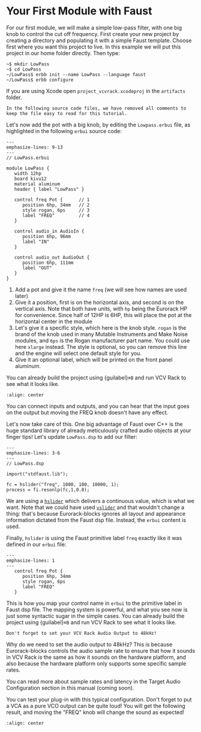 # Your First Module with Faust

For our first module, we will make a simple low-pass filter, with one big knob to control
the cut off frequency.
First create your new project by creating a directory and populating it with a simple Faust template.
Choose first where you want this project to live. In this example we will put this project in
our home folder directly. Then type:

```shell-session
~$ mkdir LowPass
~$ cd LowPass
~/LowPass$ erbb init --name LowPass --language faust
~/LowPass$ erbb configure
```

If you are using Xcode open `project_vcvrack.xcodeproj` in the `artifacts` folder.

```{note}
In the following source code files, we have removed all comments to
keep the file easy to read for this tutorial.
```

Let's now add the pot with a big knob, by editing the `Lowpass.erbui` file,
as highlighted in the following `erbui` source code:

```{code-block} erbui
---
emphasize-lines: 9-13
---
// LowPass.erbui

module LowPass {
   width 12hp
   board kivu12
   material aluminum
   header { label "LowPass" }

   control freq Pot {      // 1
      position 6hp, 34mm   // 2
      style rogan, 6ps     // 3
      label "FREQ"         // 4
   }

   control audio_in AudioIn {
      position 6hp, 96mm
      label "IN"
   }

   control audio_out AudioOut {
      position 6hp, 111mm
      label "OUT"
   }
}
```

1. Add a pot and give it the name `freq` (we will see how names are used later)
2. Give it a position, first is on the horizontal axis, and second is on the vertical axis.
   Note that both have units, with `hp` being the Eurorack HP for convenience.
   Since half of 12HP is 6HP, this will place the pot at the horizontal center in the module
3. Let's give it a specific style, which here is the knob style. `rogan` is the brand of the knob used
   in many Mutable Instruments and Make Noise modules, and `6ps` is the Rogan manufacturer
   part name. You could use here `xlarge` instead. The style is optional, so you can remove
   this line and the engine will select one default style for you.
4. Give it an optional label, which will be printed on the front panel aluminum.

You can already build the project using {guilabel}`⌘B` and run VCV Rack to see what it looks like.

```{image} first-add-freq.png
:align: center
```

You can connect inputs and outputs, and you can hear that the input goes on the output
but moving the FREQ knob doesn't have any effect.

Let's now take care of this. 
One big advantage of Faust over C++ is the huge standard library of already meticulously
crafted audio objects at your finger tips!
Let's update `LowPass.dsp` to add our filter:

```{code-block} faust
---
emphasize-lines: 3-6
---
// LowPass.dsp

import("stdfaust.lib");

fc = hslider("freq", 1000, 100, 10000, 1);
process = fi.resonlp(fc,1,0.8);
```

We are using a [`hslider`](https://faustdoc.grame.fr/manual/syntax/#hslider-primitive)
which delivers a continuous value, which is what we want. Note
that we could have used [`vslider`](https://faustdoc.grame.fr/manual/syntax/#vslider-primitive)
and that wouldn't change a thing:
that's because Eurorack-blocks ignores all layout and appearance information dictated from
the Faust dsp file. Instead, the `erbui` content is used.

Finally, `hslider` is using the Faust primitive label `freq` exactly like it was defined in our `erbui` file:

```{code-block} erbui
---
emphasize-lines: 1
---
   control freq Pot {
      position 6hp, 34mm
      style rogan, 6ps
      label "FREQ"
   }
```

This is how you map your control name in `erbui` to the primitive label in Faust dsp file.
The mapping system is powerful, and what you see now is just some syntactic sugar in the
simple cases.
You can already build the project using {guilabel}`⌘B` and run VCV Rack to see what it looks like.

```{important}
Don't forget to set your VCV Rack Audio Output to 48kHz!
```

Why do we need to set the audio output to 48kHz?
This is because Eurorack-blocks controls the audio sample rate to ensure that how it
sounds in VCV Rack is the same as how it sounds on the hardware platform, and also
because the hardware platform only supports some specific sample rates.

You can read more about sample rates and latency in the Target Audio Configuration section
in this manual (coming soon).

You can test your plug-in with this typical configuration. Don't forget to put a VCA as a pure
VCO output can be quite loud!
You will get the following result, and moving the "FREQ" knob will change the sound as expected!

```{image} first-add-filter.png
:align: center
```

